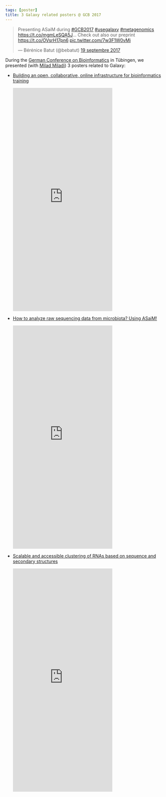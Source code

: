 ```yaml
---
tags: [poster]
title: 3 Galaxy related posters @ GCB 2017
---
```


<blockquote class="twitter-tweet" data-lang="fr"><p lang="en" dir="ltr">Presenting ASaiM during <a href="https://twitter.com/hashtag/GCB2017?src=hash&amp;ref_src=twsrc%5Etfw">#GCB2017</a> <a href="https://twitter.com/hashtag/usegalaxy?src=hash&amp;ref_src=twsrc%5Etfw">#usegalaxy</a> <a href="https://twitter.com/hashtag/metagenomics?src=hash&amp;ref_src=twsrc%5Etfw">#metagenomics</a> <a href="https://t.co/mgmLeSQA5J">https://t.co/mgmLeSQA5J</a>... Check out also our preprint <a href="https://t.co/OVsrH17pn6">https://t.co/OVsrH17pn6</a> <a href="https://t.co/7w3F1W0vMi">pic.twitter.com/7w3F1W0vMi</a></p>&mdash; Bérénice Batut (@bebatut) <a href="https://twitter.com/bebatut/status/910135440652500997?ref_src=twsrc%5Etfw">19 septembre 2017</a></blockquote>
<script async src="//platform.twitter.com/widgets.js" charset="utf-8"></script>

During the [German Conference on Bioinformatics](http://www.gcb2017.de/) in Tübingen, we presented (with [Milad Miladi](http://www.bioinf.uni-freiburg.de/~miladim/)) 3 posters related to Galaxy:

- [Building an open, collaborative, online infrastructure for bioinformatics training](https://f1000research.com/posters/6-1694)

    <p class="multiple-img">
        <embed src="https://d1hiluowqo0t4b.cloudfront.net/posters/compressed/f1000research-178036.pdf" width="65%" height="700px" type='application/pdf'/>
    </p>

- [How to analyze raw sequencing data from microbiota? Using ASaiM!](https://f1000research.com/posters/6-1695)

    <p class="multiple-img">
        <embed src="https://d1hiluowqo0t4b.cloudfront.net/posters/docs/f1000research-178037.pdf" width="65%" height="700px" type='application/pdf'/>
    </p>

- [Scalable and accessible clustering of RNAs based on sequence and secondary structures](https://f1000research.com/posters/6-1884)

    <p class="multiple-img">
        <embed src="https://d1hiluowqo0t4b.cloudfront.net/posters/docs/f1000research-182067.pdf" width="65%" height="700px" type='application/pdf'/>
    </p>

